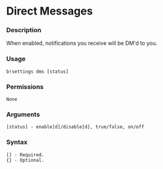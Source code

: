 # Direct Messages

### **Description**

When enabled, notifications you receive will be DM'd to you.

### Usage

```
b!settings dms [status]
```

### Permissions

```
None
```

### Arguments

```
[status] - enable[d]/disable[d], true/false, on/off
```

### Syntax

```
[] - Required.
{} - Optional.
```
